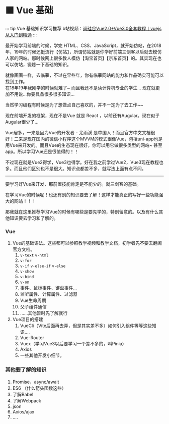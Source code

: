 # 🟩 Vue 基础

::: tip Vue 基础知识学习推荐
b站视频：[尚硅谷Vue2.0+Vue3.0全套教程丨vuejs从入门到精通](https://www.bilibili.com/video/BV1Zy4y1K7SH)
:::

最开始学习前端的时候，学完 HTML、CSS、JavaScript，就开始仿站，在2018年，19年的时候还挺流行【仿站】，所谓仿站就是你学好前端三剑客以后就去模仿人家的网站。那时候网上很多教人模仿【淘宝首页】【京东首页】的。其实现在也可以仿站，锻炼一下基础的知识。

就像画画一样，去临摹，不过在早些年，你有临摹网站的能力和作品确实可能可以找到工作。  
在18年19年我刚学的时候就难了~ 而且我还不是读计算机专业的学生... 现在就更加不用说...你要具备很多很多知识...

当然学习编程有时候是为了想做点自己喜欢的，并不一定为了去工作~~ 

现在前端开发的框架，现在不是Vue 就是 React ，以前还有Augular。现在似乎Augular很少了...

Vue居多，一来是因为Vue的开发者 - 尤雨溪 是中国人！而且官方中文文档很好！二来是现在国内的微信小程序这个MVVM的模式很像Vue，包括uni-app也是用Vue来开发的。而且Vue的生态现在很好，你可以用它做很多类型的网站~ 甚至app。所以学习Vue还是很值得的！！

不过现在就是Vue2得学，Vue3也得学。好在我之前学过Vue2，Vue3现在教程也多。而且他们区别也不是很大。知识点都差不多，就写法上面有点不同。

--- 

要学习好Vue来开发，那前置技能肯定是不能少的。就三剑客的基础。

在学习Vue的时候呢！也还有别的知识要去了解！这样才能真正的写好一些功能强大的网站！！！

那我就在这里推荐学习Vue的时候有哪些是要先学的，特别留意的。以及有什么其他知识要去学习和了解的。

### Vue 
1. Vue的基础语法。这些都可以参照教学视频和教学文档，初学者先不要去翻阅官方文档。
   1. `v-text` `v-html` 
   2. `v-for`
   3. `v-if` `v-else-if` `v-else`
   4. `v-show`
   5. `v-bind`
   6. `v-on`
   7.  事件、鼠标事件、键盘事件...
   8.  监听属性、计算属性、过滤器
   9.  Vue生命周期
   10. 父子组件通信
   11. ......其他暂时先了解就行
2.  Vue项目的搭建
    1.  VueCli（Vite后面再去弄，但是其实差不多）如何引入组件等等这些知识....
    2.  Vue-Router
    3.  Vuex（学习Vue3以后要学习一个差不多的，叫Pinia）
    4.  Axios
    5.  一些其他开发小细节。

### 其他要了解的知识
1. Promise，async/await
2. ES6 （什么箭头函数这些）
3. 了解Babel
4. 了解Webpack
5. json
6. Axios/ajax
7. ....